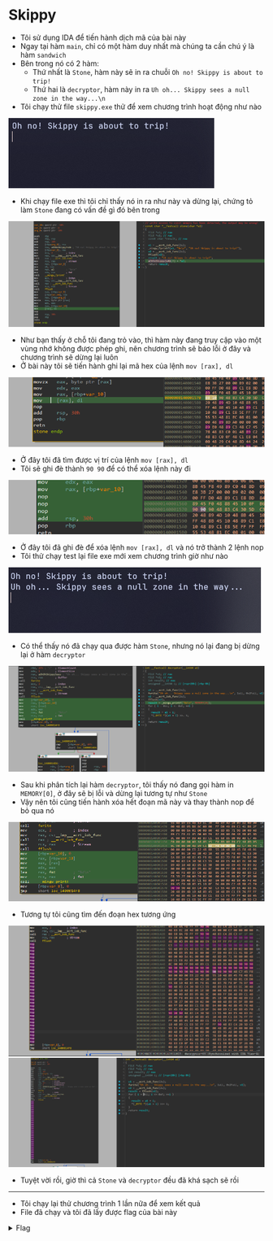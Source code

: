 # Skippy

- Tôi sử dụng IDA để tiến hành dịch mã của bài này
- Ngay tại hàm `main`, chỉ có một hàm duy nhất mà chúng ta cần chú ý là hàm `sandwich`
- Bên trong nó có 2 hàm:
  - Thứ nhất là `Stone`, hàm này sẽ in ra chuỗi `Oh no! Skippy is about to trip!`
  - Thứ hai là `decryptor`, hàm này in ra `Uh oh... Skippy sees a null zone in the way...\n`
- Tôi chạy thử file `skippy.exe` thử để xem chương trình hoạt động như nào

![scr1](./images/scr1.png)
- Khi chạy file exe thì tôi chỉ thấy nó in ra như này và dừng lại, chứng tỏ làm `Stone` đang có vấn đề gì đó bên trong

![scr2](./images/scr2.png)
- Như bạn thấy ở chỗ tôi đang trỏ vào, thì hàm này đang truy cập vào một vùng nhớ không được phép ghi, nên chương trình sẽ báo lỗi ở đây và chương trình sẽ dừng lại luôn
- Ở bài này tôi sẽ tiến hành ghi lại mã hex của lệnh `mov [rax], dl`

![scr3](./images/scr3.png)
- Ở đây tôi đã tìm được vị trí của lệnh `mov [rax], dl`
- Tôi sẽ ghi đè thành `90 90` để có thể xóa lệnh này đi

![scr4](./images/scr4.png)
- Ở đây tôi đã ghi đè để xóa lệnh `mov [rax], dl` và nó trở thành 2 lệnh nop
- Tôi thử chạy test lại file exe mới xem chương trình giờ như nào

![scr5](./images/scr5.png)
- Có thể thấy nó đã chạy qua được hàm `Stone`, nhưng nó lại đang bị dừng lại ở hàm `decryptor`

![scr6](./images/scr6.png)
- Sau khi phân tích lại hàm `decryptor`, tôi thấy nó đang gọi hàm in `MEMORY[0]`, ở đây sẽ bị lỗi và dừng lại tương tự như `Stone`
- Vậy nên tôi cũng tiến hành xóa hết đoạn mã này và thay thành nop để bỏ qua nó

![scr7](./images/scr7.png)
- Tương tự tôi cũng tìm đến đoạn hex tương ứng

![scr8](./images/scr8.png)
![scr9](./images/scr9.png)
- Tuyệt vời rồi, giờ thì cả `Stone` và `decryptor` đều đã khá sạch sẽ rồi

---
- Tôi chạy lại thử chương trình 1 lần nữa để xem kết quả
- File đã chạy và tôi đã lấy được flag của bài này

<details>
<summary style="cursor: pointer">Flag</summary>

```
DUCTF{There_echoes_a_chorus_enending_and_wild_Laughter_and_gossip_unruly_and_piled}
```
</details>